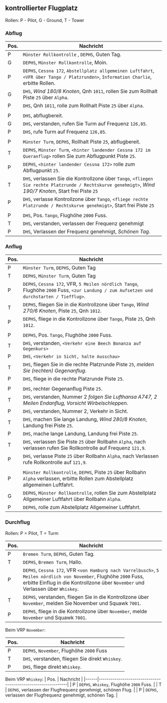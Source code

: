 ## kontrollierter Flugplatz

Rollen: P - Pilot, G - Ground, T - Tower

### Abflug
| Pos. | Nachricht                                                                                                                                                 |
|------|-----------------------------------------------------------------------------------------------------------------------------------------------------------|
| P    | `Münster Rollkontrolle` , `DEPHS`, Guten Tag.                                                                                                             |
| G    | `DEPHS`, `Münster Rollkontrolle`, Moin.                                                                                                                   |
| P    | `DEPHS`, `Cessna 172`, `Abstellplatz allgemeinen Luftfahrt`, `<VFR über Tango / Platzrunden>`, `Information Charlie`, erbitte Rollen.                     |
| G    | `DHS`, *Wind 180/8 Knoten*, Qnh `1011`, rollen Sie zum Rollhalt Piste `25` über `Alpha`.                                                                  |
| P    | `DHS`, Qnh `1011`, rolle zum Rollhalt Piste `25` über `Alpha`.                                                                                            |
|      |                                                                                                                                                           |
| P    | `DHS`, abflugbereit.                                                                                                                                      |
| G    | `DHS`, verstanden, rufen Sie Turm auf Frequenz `126,85`.                                                                                                  |
| P    | `DHS`, rufe Turm auf Frequenz `126,85`.                                                                                                                   |
|      |                                                                                                                                                           |
| P    | `Münster Turm`, `DEPHS`, Rollhalt Piste `25`, abflugbereit.                                                                                               |
| T    | `DEPHS`, `Münster Turm`, `<hinter landender Cessna 172 im Queranflug>` rollen Sie zum Abflugpunkt Piste `25`.                                             |
| P    | `DEPHS`, `<hinter landender Cessna 172>` rolle zum Abflugpunkt `25`.                                                                                      |
| T    | `DHS`, verlassen Sie die Kontrollzone über `Tango`, `<fliegen Sie rechte Platzrunde / Rechtskurve genehmigt>`, *Wind 190/7 Knoten*, Start frei Piste `25` |
| P    | `DHS`, verlasse Kontrollzone über `Tango`, `<fliege rechte Platzrunde / Rechtskurve genehmigt>`, Start frei Piste `25`                                    |
|      |                                                                                                                                                           |
| P    | `DHS`, Pos. `Tango`, Flughöhe `2000` Fuss.                                                                                                                |
| T    | `DHS`, verstanden, verlassen der Frequenz genehmigt                                                                                                       |
| P    | `DHS`, Verlassen der Frequenz genehmigt, *Schönen Tag.*                                                                                                   |

### Anflug

| Pos. | Nachricht                                                                                                                                 |
|------|-------------------------------------------------------------------------------------------------------------------------------------------|
| P    | `Münster Turm`, `DEPHS`, Guten Tag                                                                                                        |
| T    | `DEPHS`, `Münster Turm`, Guten Tag                                                                                                        |
| P    | `DEPHS`, `Cessna 172`, VFR, `5 Meilen nördlich Tango`, Flughöhe `2000` Fuss, `<zur Landung / zum Aufsetzen und durchstarten / Tiefflug>`. |
| T    | `DEPHS`, fliegen Sie in die Kontrollzone über `Tango`, *Wind 270/6 Knoten*, Piste `25`, Qnh `1012`.                                       |
| P    | `DEPHS`, fliege in die Kontrollzone über `Tango`, Piste `25`, Qnh `1012`.                                                                 |
|      |                                                                                                                                           |
| P    | `DEPHS`, Pos. `Tango`, Flughöhe `2000` Fuss.                                                                                              |
| T    | `DHS`, verstanden, `<Verkehr eine Beech Bonanza auf Gegenkurs>`                                                                           |
| P    | `DHS`, `<Verkehr in Sicht, halte Ausschau>`                                                                                               |
| T    | `DHS`, fliegen Sie in die rechte Platzrunde Piste `25`, *melden Sie (rechten) Gegenanflug*.                                               |
| P    | `DHS`, fliege in die rechte Platzrunde Piste `25`.                                                                                        |
|      |                                                                                                                                           |
| P    | `DHS`, rechter Gegenanflug Piste `25`.                                                                                                    |
| T    | `DHS`, verstanden, Nummer 2 *folgen Sie Lufthansa A747, 2 Meilen Endanflug, Vorsicht Wirbelschleppen*.                                    |
| P    | `DHS`, verstanden, Nummer 2, Verkehr in Sicht.                                                                                            |
| T    | `DHS`, machen Sie lange Landung, *Wind 280/8 Knoten*, Landung frei Piste `25`.                                                            |
| P    | `DHS`, mache lange Landung, Landung frei Piste `25`.                                                                                      |
| T    | `DHS`, verlassen Sie Piste `25` über Rollbahn `Alpha`, nach verlassen rufen Sie Rollkontrolle auf Frequenz `121,9`.                       |
| P    | `DHS`, verlasse Piste `25` über Rollbahn `Alpha`, nach Verlassen rufe Rollkontrolle auf `121,9`.                                          |
|      |                                                                                                                                           |
| P    | `Münster Rollkontrolle`, `DEPHS`, Piste `25` über Rollbahn `Alpha` verlassen, erbitte Rollen zum Abstellplatz allgemeinen Luftfahrt.      |
| G    | `DEPHS`, `Münster Rollkontrolle`, rollen Sie zum Abstellplatz Allgemeiner Luftfahrt über Rollbahn `Alpha`.                                |
| P    | `DEPHS`, rolle zum Abstellplatz Allgemeiner Luftfahrt.                                                                                    |

### Durchflug

Rollen: P = Pilot, T = Turm

| Pos. | Nachricht                                                                                                                                                                                              |
|------|--------------------------------------------------------------------------------------------------------------------------------------------------------------------------------------------------------|
| P    | `Bremen Turm`, `DEPHS`, Guten Tag.                                                                                                                                                                     |
| T    | `DEPHS`, `Bremen Turm`, Hallo.                                                                                                                                                                         |
| P    | `DEPHS`, `Cessna 172`, VFR `<von Hamburg nach Varrelbusch>`, `5 Meilen nördlich von November`, Flughöhe `2000` Fuss, erbitte Einflug in die Kontrollzone über `November` und Verlassen über `Whiskey`. |
| T    | `DEPHS`, verstanden, fliegen Sie in die Kontrollzone über `November`, melden Sie November und Squawk `7001`.                                                                                           |
| P    | `DEPHS`, fliege in die Kontrollzone über `November`, melde `November` und Squawk `7001`.                                                                                                               |

Beim VRP `November`:

| Pos. | Nachricht                                        |
|------|--------------------------------------------------|
| P    | `DEPHS`, `November`, Flughöhe `2000` Fuss        |
| T    | `DHS`, verstanden, fliegen Sie direkt `Whiskey`. |
| P    | `DHS`, fliege direkt `Whiskey`.                  |

Beim VRP `Whiskey`:
| Pos. | Nachricht                                                    |
|------|--------------------------------------------------------------|
| P    | `DEPHS`, `Whiskey`, Flughöhe `2000` Fuss.                    |
| T    | `DEPHS`, verlassen der Flugfrequenz genehmigt, schönen Flug. |
| P    | `DEPHS`, verlassen der Flugfrequenz genehmigt, schönen Tag.  |
